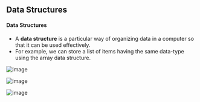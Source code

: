 ## Data Structures

#### Data Structures

* A **data structure** is a particular way of organizing data in a computer so that it can be used effectively.
* For example, we can store a list of items having the same data-type using the array data structure.

![image](https://user-images.githubusercontent.com/40323661/161488309-573e7513-32a1-4f1c-8806-677e3563276b.png)

![image](https://user-images.githubusercontent.com/40323661/161488458-10c3df0f-0d05-4ab4-8c30-2dd6d674f91c.png)

![image](https://user-images.githubusercontent.com/40323661/161488933-b1370bdb-2441-47e6-9dae-c437d508dd12.png)

